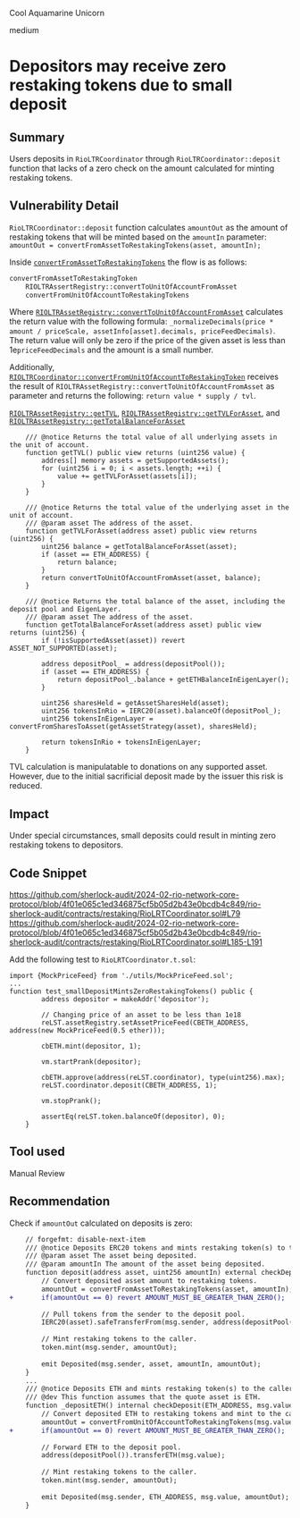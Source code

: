 Cool Aquamarine Unicorn

medium

# Depositors may receive zero restaking tokens due to small deposit

## Summary
Users deposits in `RioLTRCoordinator` through `RioLTRCoordinator::deposit` function that lacks of a zero check on the amount calculated for minting restaking tokens.
## Vulnerability Detail
`RioLTRCoordinator::deposit` function calculates `amountOut` as the amount of restaking tokens that will be minted based on the `amountIn` parameter: `amountOut = convertFromAssetToRestakingTokens(asset, amountIn);`

Inside [`convertFromAssetToRestakingTokens`](https://github.com/sherlock-audit/2024-02-rio-network-core-protocol/blob/4f01e065c1ed346875cf5b05d2b43e0bcdb4c849/rio-sherlock-audit/contracts/restaking/RioLRTCoordinator.sol#L185-L191) the flow is as follows:
```markdown
convertFromAssetToRestakingToken
	RIOLTRAssertRegistry::convertToUnitOfAccountFromAsset
	convertFromUnitOfAccountToRestakingTokens
```

Where [`RIOLTRAssetRegistry::convertToUnitOfAccountFromAsset`](https://github.com/sherlock-audit/2024-02-rio-network-core-protocol/blob/4f01e065c1ed346875cf5b05d2b43e0bcdb4c849/rio-sherlock-audit/contracts/restaking/RioLRTAssetRegistry.sol#L184-L196) calculates the return value with the following formula: `_normalizeDecimals(price * amount / priceScale, assetInfo[asset].decimals, priceFeedDecimals)`. The return value will only be zero if the price of the given asset is less than 1e`priceFeedDecimals` and the amount is a small number. 

Additionally, [`RIOLTRCoordinator::convertFromUnitOfAccountToRestakingToken`](https://github.com/sherlock-audit/2024-02-rio-network-core-protocol/blob/4f01e065c1ed346875cf5b05d2b43e0bcdb4c849/rio-sherlock-audit/contracts/restaking/RioLRTCoordinator.sol#L159-L170) receives the result of `RIOLTRAssetRegistry::convertToUnitOfAccountFromAsset` as parameter and returns the following:
`return value * supply / tvl`. 

[`RIOLTRAssetRegistry::getTVL`](https://github.com/sherlock-audit/2024-02-rio-network-core-protocol/blob/4f01e065c1ed346875cf5b05d2b43e0bcdb4c849/rio-sherlock-audit/contracts/restaking/RioLRTAssetRegistry.sol#L69-L75), [`RIOLTRAssetRegistry::getTVLForAsset`](https://github.com/sherlock-audit/2024-02-rio-network-core-protocol/blob/4f01e065c1ed346875cf5b05d2b43e0bcdb4c849/rio-sherlock-audit/contracts/restaking/RioLRTAssetRegistry.sol#L77-L85), and [`RIOLTRAssetRegistry::getTotalBalanceForAsset`](https://github.com/sherlock-audit/2024-02-rio-network-core-protocol/blob/4f01e065c1ed346875cf5b05d2b43e0bcdb4c849/rio-sherlock-audit/contracts/restaking/RioLRTAssetRegistry.sol#L87-L102)
```solidity
    /// @notice Returns the total value of all underlying assets in the unit of account.
    function getTVL() public view returns (uint256 value) {
        address[] memory assets = getSupportedAssets();
        for (uint256 i = 0; i < assets.length; ++i) {
            value += getTVLForAsset(assets[i]);
        }
    }
    
	/// @notice Returns the total value of the underlying asset in the unit of account.
    /// @param asset The address of the asset.
    function getTVLForAsset(address asset) public view returns (uint256) {
        uint256 balance = getTotalBalanceForAsset(asset);
        if (asset == ETH_ADDRESS) {
            return balance;
        }
        return convertToUnitOfAccountFromAsset(asset, balance);
    }
    
    /// @notice Returns the total balance of the asset, including the deposit pool and EigenLayer.
    /// @param asset The address of the asset.
    function getTotalBalanceForAsset(address asset) public view returns (uint256) {
        if (!isSupportedAsset(asset)) revert ASSET_NOT_SUPPORTED(asset);
        
        address depositPool_ = address(depositPool());
        if (asset == ETH_ADDRESS) {
            return depositPool_.balance + getETHBalanceInEigenLayer();
        }
        
        uint256 sharesHeld = getAssetSharesHeld(asset);
        uint256 tokensInRio = IERC20(asset).balanceOf(depositPool_);
        uint256 tokensInEigenLayer = convertFromSharesToAsset(getAssetStrategy(asset), sharesHeld);
        
        return tokensInRio + tokensInEigenLayer;
    }
```

TVL calculation is manipulatable to donations on any supported asset. However, due to the initial sacrificial deposit made by the issuer this risk is reduced.
## Impact
Under special circumstances, small deposits could result in minting zero restaking tokens to depositors.

## Code Snippet
https://github.com/sherlock-audit/2024-02-rio-network-core-protocol/blob/4f01e065c1ed346875cf5b05d2b43e0bcdb4c849/rio-sherlock-audit/contracts/restaking/RioLRTCoordinator.sol#L79
https://github.com/sherlock-audit/2024-02-rio-network-core-protocol/blob/4f01e065c1ed346875cf5b05d2b43e0bcdb4c849/rio-sherlock-audit/contracts/restaking/RioLRTCoordinator.sol#L185-L191

Add the following test to `RioLRTCoordinator.t.sol`:

```solidity
import {MockPriceFeed} from './utils/MockPriceFeed.sol';
...
function test_smallDepositMintsZeroRestakingTokens() public {
        address depositor = makeAddr('depositor');

        // Changing price of an asset to be less than 1e18
        reLST.assetRegistry.setAssetPriceFeed(CBETH_ADDRESS, address(new MockPriceFeed(0.5 ether)));
  
        cbETH.mint(depositor, 1);

        vm.startPrank(depositor);

        cbETH.approve(address(reLST.coordinator), type(uint256).max);
        reLST.coordinator.deposit(CBETH_ADDRESS, 1);

        vm.stopPrank();

        assertEq(reLST.token.balanceOf(depositor), 0);
    }
```

## Tool used
Manual Review
## Recommendation
Check if `amountOut` calculated on deposits is zero:

```diff
    // forgefmt: disable-next-item
    /// @notice Deposits ERC20 tokens and mints restaking token(s) to the caller.
    /// @param asset The asset being deposited.
    /// @param amountIn The amount of the asset being deposited.
    function deposit(address asset, uint256 amountIn) external checkDeposit(asset, amountIn) returns (uint256 amountOut) {
        // Convert deposited asset amount to restaking tokens.
        amountOut = convertFromAssetToRestakingTokens(asset, amountIn);
+		if(amountOut == 0) revert AMOUNT_MUST_BE_GREATER_THAN_ZERO();
			
        // Pull tokens from the sender to the deposit pool.
        IERC20(asset).safeTransferFrom(msg.sender, address(depositPool()), amountIn);
        
        // Mint restaking tokens to the caller.
        token.mint(msg.sender, amountOut);
        
        emit Deposited(msg.sender, asset, amountIn, amountOut);
    }    
    ...
	/// @notice Deposits ETH and mints restaking token(s) to the caller.
    /// @dev This function assumes that the quote asset is ETH.
    function _depositETH() internal checkDeposit(ETH_ADDRESS, msg.value) returns (uint256 amountOut) {
        // Convert deposited ETH to restaking tokens and mint to the caller.
        amountOut = convertFromUnitOfAccountToRestakingTokens(msg.value);
+		if(amountOut == 0) revert AMOUNT_MUST_BE_GREATER_THAN_ZERO();
        
        // Forward ETH to the deposit pool.
        address(depositPool()).transferETH(msg.value);
        
        // Mint restaking tokens to the caller.
        token.mint(msg.sender, amountOut);
        
        emit Deposited(msg.sender, ETH_ADDRESS, msg.value, amountOut);
    }
```
